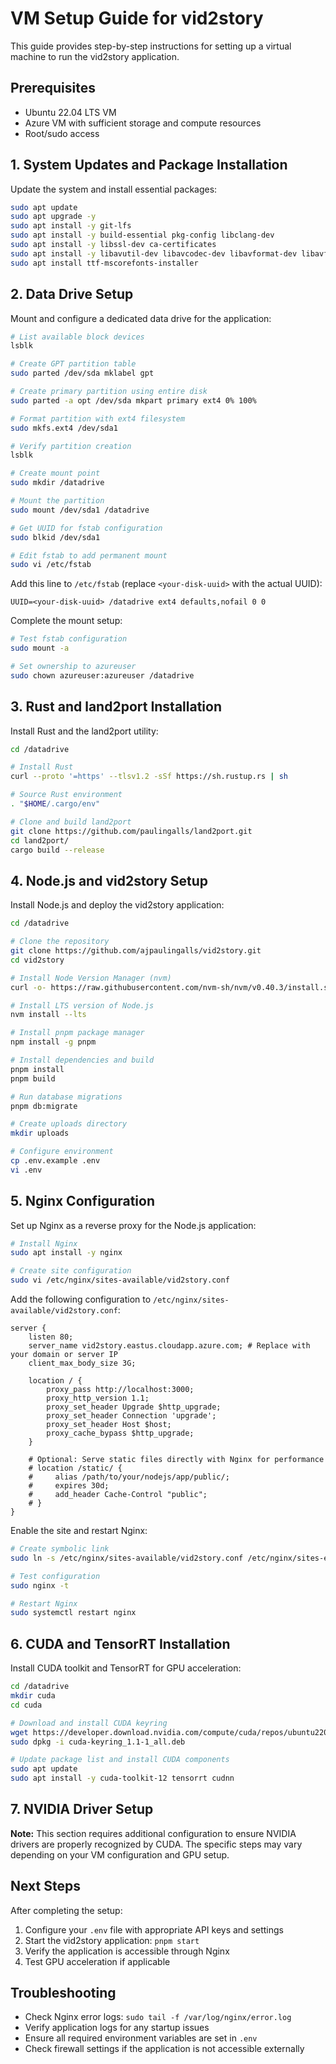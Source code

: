 # VM Setup Guide for vid2story

This guide provides step-by-step instructions for setting up a virtual machine to run the vid2story application.

## Prerequisites

- Ubuntu 22.04 LTS VM
- Azure VM with sufficient storage and compute resources
- Root/sudo access

## 1. System Updates and Package Installation

Update the system and install essential packages:

```bash
sudo apt update
sudo apt upgrade -y
sudo apt install -y git-lfs
sudo apt install -y build-essential pkg-config libclang-dev
sudo apt install -y libssl-dev ca-certificates
sudo apt install -y libavutil-dev libavcodec-dev libavformat-dev libavfilter-dev libavdevice-dev
sudo apt install ttf-mscorefonts-installer
```

## 2. Data Drive Setup

Mount and configure a dedicated data drive for the application:

```bash
# List available block devices
lsblk

# Create GPT partition table
sudo parted /dev/sda mklabel gpt

# Create primary partition using entire disk
sudo parted -a opt /dev/sda mkpart primary ext4 0% 100%

# Format partition with ext4 filesystem
sudo mkfs.ext4 /dev/sda1

# Verify partition creation
lsblk

# Create mount point
sudo mkdir /datadrive

# Mount the partition
sudo mount /dev/sda1 /datadrive

# Get UUID for fstab configuration
sudo blkid /dev/sda1

# Edit fstab to add permanent mount
sudo vi /etc/fstab
```

Add this line to `/etc/fstab` (replace `<your-disk-uuid>` with the actual UUID):

```
UUID=<your-disk-uuid> /datadrive ext4 defaults,nofail 0 0
```

Complete the mount setup:

```bash
# Test fstab configuration
sudo mount -a

# Set ownership to azureuser
sudo chown azureuser:azureuser /datadrive
```

## 3. Rust and land2port Installation

Install Rust and the land2port utility:

```bash
cd /datadrive

# Install Rust
curl --proto '=https' --tlsv1.2 -sSf https://sh.rustup.rs | sh

# Source Rust environment
. "$HOME/.cargo/env"

# Clone and build land2port
git clone https://github.com/paulingalls/land2port.git
cd land2port/
cargo build --release
```

## 4. Node.js and vid2story Setup

Install Node.js and deploy the vid2story application:

```bash
cd /datadrive

# Clone the repository
git clone https://github.com/ajpaulingalls/vid2story.git
cd vid2story

# Install Node Version Manager (nvm)
curl -o- https://raw.githubusercontent.com/nvm-sh/nvm/v0.40.3/install.sh | bash

# Install LTS version of Node.js
nvm install --lts

# Install pnpm package manager
npm install -g pnpm

# Install dependencies and build
pnpm install
pnpm build

# Run database migrations
pnpm db:migrate

# Create uploads directory
mkdir uploads

# Configure environment
cp .env.example .env
vi .env
```

## 5. Nginx Configuration

Set up Nginx as a reverse proxy for the Node.js application:

```bash
# Install Nginx
sudo apt install -y nginx

# Create site configuration
sudo vi /etc/nginx/sites-available/vid2story.conf
```

Add the following configuration to `/etc/nginx/sites-available/vid2story.conf`:

```nginx
server {
    listen 80;
    server_name vid2story.eastus.cloudapp.azure.com; # Replace with your domain or server IP
    client_max_body_size 3G;

    location / {
        proxy_pass http://localhost:3000;
        proxy_http_version 1.1;
        proxy_set_header Upgrade $http_upgrade;
        proxy_set_header Connection 'upgrade';
        proxy_set_header Host $host;
        proxy_cache_bypass $http_upgrade;
    }

    # Optional: Serve static files directly with Nginx for performance
    # location /static/ {
    #     alias /path/to/your/nodejs/app/public/;
    #     expires 30d;
    #     add_header Cache-Control "public";
    # }
}
```

Enable the site and restart Nginx:

```bash
# Create symbolic link
sudo ln -s /etc/nginx/sites-available/vid2story.conf /etc/nginx/sites-enabled/

# Test configuration
sudo nginx -t

# Restart Nginx
sudo systemctl restart nginx
```

## 6. CUDA and TensorRT Installation

Install CUDA toolkit and TensorRT for GPU acceleration:

```bash
cd /datadrive
mkdir cuda
cd cuda

# Download and install CUDA keyring
wget https://developer.download.nvidia.com/compute/cuda/repos/ubuntu2204/x86_64/cuda-keyring_1.1-1_all.deb
sudo dpkg -i cuda-keyring_1.1-1_all.deb

# Update package list and install CUDA components
sudo apt update
sudo apt install -y cuda-toolkit-12 tensorrt cudnn
```

## 7. NVIDIA Driver Setup

**Note:** This section requires additional configuration to ensure NVIDIA drivers are properly recognized by CUDA. The specific steps may vary depending on your VM configuration and GPU setup.

## Next Steps

After completing the setup:

1. Configure your `.env` file with appropriate API keys and settings
2. Start the vid2story application: `pnpm start`
3. Verify the application is accessible through Nginx
4. Test GPU acceleration if applicable

## Troubleshooting

- Check Nginx error logs: `sudo tail -f /var/log/nginx/error.log`
- Verify application logs for any startup issues
- Ensure all required environment variables are set in `.env`
- Check firewall settings if the application is not accessible externally
